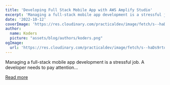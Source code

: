 ```yaml
---
title: 'Developing Full Stack Mobile App with AWS Amplify Studio'
excerpt: 'Managing a full-stack mobile app development is a stressful job. A developer needs to pay attention...'
date: '2022-10-12'
coverImage: 'https://res.cloudinary.com/practicaldev/image/fetch/s--haDs9rtq--/c_imagga_scale,f_auto,fl_progressive,h_420,q_auto,w_1000/https://dev-to-uploads.s3.amazonaws.com/uploads/articles/dhk4ogbnhou85kfip0bs.png'
author:
  name: Koders
  picture: "assets/blog/authors/koders.png"
ogImage:
  url: 'https://res.cloudinary.com/practicaldev/image/fetch/s--haDs9rtq--/c_imagga_scale,f_auto,fl_progressive,h_420,q_auto,w_1000/https://dev-to-uploads.s3.amazonaws.com/uploads/articles/dhk4ogbnhou85kfip0bs.png'
---
```


Managing a full-stack mobile app development is a stressful job. A developer needs to pay attention...

[Read more](https://dev.to/quokkalabs/developing-full-stack-mobile-app-with-aws-amplify-studio-2600)
